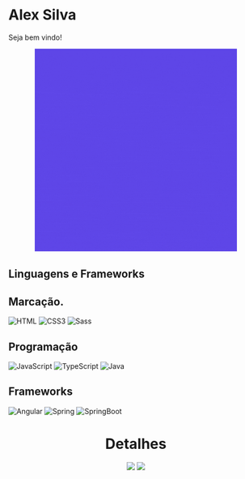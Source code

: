 # Alex Silva
Seja bem vindo!
<div align="center">
 <img width="400px" src="alex silva.gif" />
</div>

## Linguagens e Frameworks

## Marcação.
![HTML](https://img.shields.io/badge/HTML5-E34F26?style=for-the-badge&logo=html5&logoColor=white)
![CSS3](https://img.shields.io/badge/CSS3-1572B6?style=for-the-badge&logo=css3&logoColor=white)
![Sass](https://img.shields.io/badge/Sass-000?style=for-the-badge&logo=sass)

## Programação
![JavaScript](https://img.shields.io/badge/JavaScript-323330?style=for-the-badge&logo=javascript&logoColor=F7DF1E)
![TypeScript](https://img.shields.io/badge/TypeScript-007ACC?style=for-the-badge&logo=typescript&logoColor=white)
![Java](https://img.shields.io/badge/Java-000?style=for-the-badge&logo=java)

## Frameworks
![Angular](https://img.shields.io/badge/Angular-DD0031?style=for-the-badge&logo=angular&logoColor=white)
![Spring](https://img.shields.io/badge/spring-0?style=for-the-badge&logo=spring&labelColor=white)
![SpringBoot](https://img.shields.io/badge/spring%20boot-0?style=for-the-badge&logo=springboot&labelColor=white)

<div align="center">
 <h1> Detalhes </h1>
<img   height="200em" src="https://github-readme-stats.vercel.app/api?username=AlexSilvaCB&count_private=true&show_icons=true&theme=dracula"/>

<img height="200em" src="https://github-readme-stats.vercel.app/api/top-langs/?username=AlexSilvaCB&layout=compact&theme=dracula"/>
</div>
